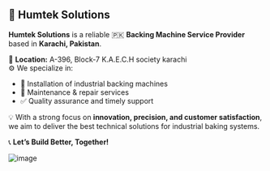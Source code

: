 ## 🔧 Humtek Solutions

**Humtek Solutions** is a reliable 🇵🇰 **Backing Machine Service Provider** based in **Karachi, Pakistan**.

📍 **Location:** A-396, Block-7 K.A.E.C.H society karachi  
⚙️ We specialize in:
- 🧰 Installation of industrial backing machines  
- 🔧 Maintenance & repair services  
- ✅ Quality assurance and timely support  

💡 With a strong focus on **innovation, precision, and customer satisfaction**, we aim to deliver the best technical solutions for industrial baking systems.

📞 **Let’s Build Better, Together!**

![image](https://github.com/user-attachments/assets/8d549702-1dc3-42fb-9649-2020e03527ac)
